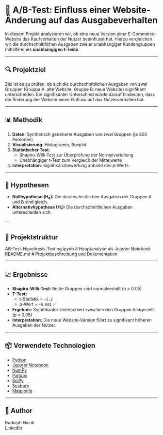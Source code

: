 # 💸 A/B-Test: Einfluss einer Website-Änderung auf das Ausgabeverhalten

In diesem Projekt analysieren wir, ob eine neue Version einer E-Commerce-Website das Kaufverhalten der Nutzer beeinflusst hat. Hierzu vergleichen wir die durchschnittlichen Ausgaben zweier unabhängiger Kundengruppen mithilfe eines **unabhängigen t-Tests**.

---

## 🔍 Projektziel

Ziel ist es zu prüfen, ob sich die durchschnittlichen Ausgaben von zwei Gruppen (Gruppe A: alte Website, Gruppe B: neue Website) signifikant unterscheiden. Ein signifikanter Unterschied würde darauf hindeuten, dass die Änderung der Website einen Einfluss auf das Nutzerverhalten hat.

---

## 📊 Methodik

1. **Daten**: Synthetisch generierte Ausgaben von zwei Gruppen (je 200 Personen)
2. **Visualisierung**: Histogramm, Boxplot
3. **Statistischer Test**: 
   - Shapiro-Wilk-Test zur Überprüfung der Normalverteilung
   - Unabhängiger t-Test zum Vergleich der Mittelwerte
4. **Interpretation**: Signifikanzbewertung anhand des p-Werts

---

## 🧪 Hypothesen

- **Nullhypothese (H₀):** Die durchschnittlichen Ausgaben der Gruppen A und B sind gleich.
- **Alternativhypothese (H₁):** Die durchschnittlichen Ausgaben unterscheiden sich.

--

## 📁 Projektstruktur

AB-Test-Hypothesis-Testing.ipynb   # Hauptanalyse als Jupyter Notebook  
README.md                # Projektbeschreibung und Dokumentation  

---

## 📈 Ergebnisse

- **Shapiro-Wilk-Test:** Beide Gruppen sind normalverteilt (p > 0.05)
- **T-Test:**  
  - t-Statistik = `~3.2`  
  - p-Wert = `~0.001` ✅  
- **Ergebnis:** Signifikanter Unterschied zwischen den Gruppen festgestellt (p < 0.05)
- **Interpretation:** Die neue Website-Version führt zu signifikant höheren Ausgaben der Nutzer.

---

## 📦 Verwendete Technologien

- [Python](https://www.python.org/)
- [Jupyter Notebook](https://jupyter.org/)
- [NumPy](https://numpy.org/)
- [Pandas](https://pandas.pydata.org/)
- [SciPy](https://scipy.org/)
- [Seaborn](https://seaborn.pydata.org/)
- [Matplotlib](https://matplotlib.org/)

---

## 👤 Author

Rudolph Haink  
[LinkedIn](https://www.linkedin.com/in/rudolph-haink-a5454564/)


